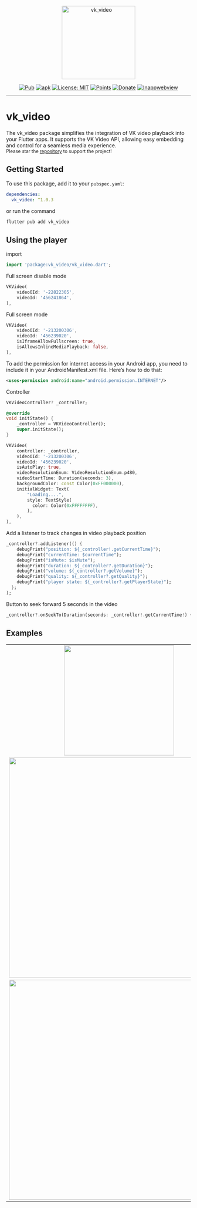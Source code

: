 <p align="center">
    <img src="https://github.com/ultra-rony/vk_video/blob/developer/screenshots/logo.png?raw=true" height="200" alt="vk_video" />
</p>

<p align="center">
    <a href="https://pub.dev/packages/vk_video"><img src="https://img.shields.io/badge/pub-v1.0.3-blue" alt="Pub"></a>
    <a href="https://github.com/ultra-rony/vk_video/releases"><img src="https://img.shields.io/badge/download-apk-blue" alt="apk"></a>
    <a href="https://opensource.org/licenses/MIT"><img src="https://img.shields.io/badge/license-MIT-purple.svg" alt="License: MIT"></a>
    <a href="https://pub.dev/packages/vk_video/score"><img src="https://img.shields.io/badge/points-160/160-green" alt="Points"></a>
    <a href="https://www.donationalerts.com/r/ultra_rony"><img src="https://img.shields.io/badge/support-donate-yellow" alt="Donate"></a>
    <a href="https://pub.dev/packages/flutter_inappwebview"><img src="https://img.shields.io/badge/flutter_inappwebview-v6.1.5-blue" alt="Inappwebview"></a>
</p>

---
# vk_video
<p>
    The vk_video package simplifies the integration of VK video playback into your Flutter apps. It supports the VK Video API, allowing easy embedding and control for a seamless media experience.<br>
    <span style="font-size: 0.9em"> Please star the <a href="https://github.com/ultra-rony/vk_video">repository</a> to support the project! </span>
</p>

## Getting Started

To use this package, add it to your `pubspec.yaml`:

```yaml
dependencies:
  vk_video: ^1.0.3
```

or run the command

```bash
flutter pub add vk_video
```

## Using the player

import

```dart
import 'package:vk_video/vk_video.dart';
```

Full screen disable mode

```dart
VKVideo(
    videoOId: '-22822305',
    videoId: '456241864',
),
```

Full screen mode

```dart
VKVideo(
    videoOId: '-213200306',
    videoId: '456239020',
    isIframeAllowFullscreen: true,
    isAllowsInlineMediaPlayback: false,
),
```

To add the permission for internet access in your Android app, you need to include it in your AndroidManifest.xml file. Here’s how to do that:

```xml
<uses-permission android:name="android.permission.INTERNET"/>
```

Controller

```dart
VKVideoController? _controller;

@override
void initState() {
    _controller = VKVideoController();
    super.initState();
}

VKVideo(
    controller: _controller,
    videoOId: '-213200306',
    videoId: '456239020',
    isAutoPlay: true,
    videoResolutionEnum: VideoResolutionEnum.p480,
    videoStartTime: Duration(seconds: 3),
    backgroundColor: const Color(0xFF000000),
    initialWidget: Text(
        "Loading....",
        style: TextStyle(
          color: Color(0xFFFFFFFF),
        ),
    ),
),
```

Add a listener to track changes in video playback position

```dart
_controller?.addListener(() {
    debugPrint("position: ${_controller!.getCurrentTime}");
    debugPrint("currentTime: $currentTime");
    debugPrint("isMute: $isMute");
    debugPrint("duration: ${_controller?.getDuration}");
    debugPrint("volume: ${_controller?.getVolume}");
    debugPrint("quality: ${_controller?.getQuality}");
    debugPrint("player state: ${_controller?.getPlayerState}");
  };
);
```

Button to seek forward 5 seconds in the video

```dart
_controller?.onSeekTo(Duration(seconds: _controller!.getCurrentTime!) + Duration(seconds: 5));
```

## Examples

<div style="text-align: center">
    <table>
        <tr>
            <td style="text-align: center">
                <img src="https://github.com/ultra-rony/vk_video/blob/developer/screenshots/image-10-01-25-07-57-1.png?raw=true" width="300" alt=""/>
            </td>
        </tr>
        <tr>
            <td style="text-align: center">
                <img src="https://github.com/ultra-rony/vk_video/blob/developer/screenshots/image-10-01-25-07-57-2.png?raw=true" width="600" alt=""/>
            </td>
        </tr>
        <tr>
            <td style="text-align: center">
                <img src="https://github.com/ultra-rony/vk_video/blob/developer/screenshots/image-10-01-25-07-57.png?raw=true" width="600" alt=""/>
            </td>
        </tr>
    </table>
</div>

